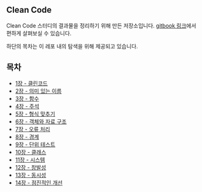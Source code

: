 ## Clean Code

Clean Code 스터디의 결과물을 정리하기 위해 만든 저장소입니다. [gitbook 링크](https://app.gitbook.com/@innocarpe/s/clean-code)에서 편하게 살펴보실 수 있습니다.

하단의 목차는 이 레포 내의 탐색을 위해 제공되고 있습니다. 

## 목차

* [1장 - 클린코드](https://github.com/Yooii-Studios/Clean-Code/blob/master/Chapter%2001%20-%20깨끗한%20코드.md) 
* [2장 - 의미 있는 이름](https://github.com/Yooii-Studios/Clean-Code/blob/master/Chapter%2002%20-%20의미%20있는%20이름.md)  
* [3장 - 함수](https://github.com/Yooii-Studios/Clean-Code/blob/master/Chapter%2003%20-%20함수.md)  
* [4장 - 주석](https://github.com/Yooii-Studios/Clean-Code/blob/master/Chapter%2004%20-%20주석.md)  
* [5장 - 형식 맞추기](https://github.com/Yooii-Studios/Clean-Code/blob/master/Chapter%2005%20-%20형식%20맞추기.md)  
* [6장 - 객체와 자료 구조](https://github.com/Yooii-Studios/Clean-Code/blob/master/Chapter%2006%20-%20객체와%20자료%20구조.md)  
* [7장 - 오류 처리](https://github.com/Yooii-Studios/Clean-Code/blob/master/Chapter%2007%20-%20에러%20핸들링.md)  
* [8장 - 경계](https://github.com/Yooii-Studios/Clean-Code/blob/master/Chapter%2008%20-%20경계.md)  
* [9장 - 단위 테스트](https://github.com/Yooii-Studios/Clean-Code/blob/master/Chapter%2009%20-%20단위%20테스트.md)  
* [10장 - 클래스](https://github.com/Yooii-Studios/Clean-Code/blob/master/Chapter%2010%20-%20클래스.md)  
* [11장 - 시스템](https://github.com/Yooii-Studios/Clean-Code/blob/master/Chapter%2011%20-%20시스템.md)  
* [12장 - 창발성](https://github.com/Yooii-Studios/Clean-Code/blob/master/Chapter%2012%20-%20창발성.md)  
* [13장 - 동시성](https://github.com/Yooii-Studios/Clean-Code/blob/master/Chapter%2013%20-%20동시성.md)  
* [14장 - 점진적인 개선](https://github.com/Yooii-Studios/Clean-Code/blob/master/Chapter%2014%20-%20점진적인%20개선.md)  

